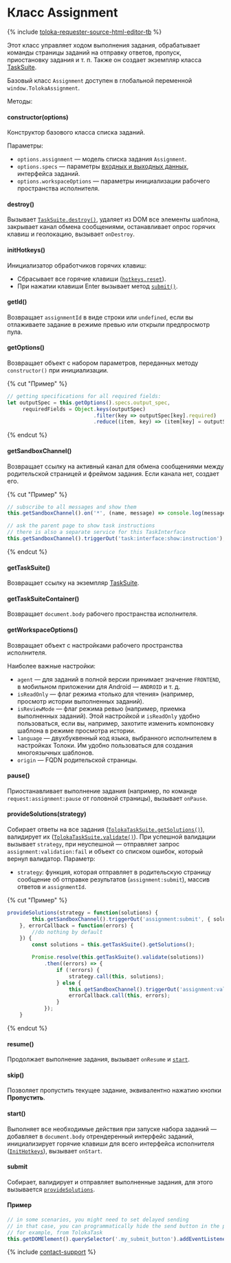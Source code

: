 # Класс Assignment

{% include [toloka-requester-source-html-editor-tb](../../_includes/toloka-requester-source/id-toloka-requester-source/html-editor-tb.md) %}


Этот класс управляет ходом выполнения задания, обрабатывает команды страницы заданий на отправку ответов, пропуск, приостановку задания и т. п. Также он создает экземпляр класса [TaskSuite](tasksuite.md).

Базовый класс `Assignment` доступен в глобальной переменной `window.TolokaAssignment`.

Методы:

#### constructor(options)

Конструктор базового класса списка заданий.

Параметры:

- `options.assignment` — модель списка задания `Assignment`.
- `options.specs` — параметры [входных и выходных данных](../../../glossary.md#input-output-data), интерфейса заданий.
- `options.workspaceOptions` — параметры инициализации рабочего пространства исполнителя.

#### destroy()

Вызывает [`TaskSuite.destroy()`](tasksuite.md#destroy), удаляет из DOM все элементы шаблона, закрывает канал обмена сообщениями, останавливает опрос горячих клавиш и геолокацию, вызывает `onDestroy`.

#### initHotkeys()

Инициализатор обработчиков горячих клавиш:

- Сбрасывает все горячие клавиши ([`hotkeys.reset`](services.md#reset)).
- При нажатии клавиши Enter вызывает метод [`submit()`](#Submit).

#### getId()

Возвращает `assignmentId` в виде строки или `undefined`, если вы отлаживаете задание в режиме превью или открыли предпросмотр пула.

#### getOptions()

Возвращает объект с набором параметров, переданных методу `constructor()` при инициализации.

{% cut "Пример" %}

```javascript
// getting specifications for all required fields:
let outputSpec = this.getOptions().specs.output_spec,
     requiredFields = Object.keys(outputSpec)
                            .filter(key => outputSpec[key].required)
                            .reduce((item, key) => (item[key] = outputSpec[key], item), {});
```

{% endcut %}

#### getSandboxChannel()

Возвращает ссылку на активный канал для обмена сообщениями между родительской страницей и фреймом задания. Если канала нет, создает его.

{% cut "Пример" %}

```javascript
// subscribe to all messages and show them
this.getSandboxChannel().on('*', (name, message) => console.log(message));

// ask the parent page to show task instructions
// there is also a separate service for this TaskInterface
this.getSandboxChannel().triggerOut('task:interface:show:instruction');
```

{% endcut %}

#### getTaskSuite()

Возвращает ссылку на экземпляр [TaskSuite](tasksuite.md).

#### getTaskSuiteContainer()

Возвращает `document.body` рабочего пространства исполнителя.

#### getWorkspaceOptions()

Возвращает объект с настройками рабочего пространства исполнителя.

Наиболее важные настройки:

- `agent` — для заданий в полной версии принимает значение `FRONTEND`, в мобильном приложении для Android — `ANDROID` и т. д.
- `isReadOnly` — флаг режима «только для чтения» (например, просмотр истории выполненных заданий).
- `isReviewMode` — флаг режима ревью (например, приемка выполненных заданий). Этой настройкой и `isReadOnly` удобно пользоваться, если вы, например, захотите изменить компоновку шаблона в режиме просмотра истории.
- `language` — двухбуквенный код языка, выбранного исполнителем в настройках Толоки. Им удобно пользоваться для создания многоязычных шаблонов.
- `origin` — FQDN родительской страницы.

#### pause()

Приостанавливает выполнение задания (например, по команде `request:assignment:pause` от головной страницы), вызывает `onPause`.

#### provideSolutions(strategy)

Собирает ответы на все задания ([`TolokaTaskSuite.getSolutions()`](tasksuite.md#getSolutions)), валидирует их ([`TolokaTaskSuite.validate()`](tasksuite.md#validate)). При успешной валидации вызывает `strategy`, при неуспешной — отправляет запрос `assignment:validation:fail` и объект со списком ошибок, который вернул валидатор. Параметр:

- `strategy`: функция, которая отправляет в родительскую страницу сообщение об отправке результатов (`assignment:submit`), массив ответов и `assignmentId`.

{% cut "Пример" %}

```javascript
provideSolutions(strategy = function(solutions) {
        this.getSandboxChannel().triggerOut('assignment:submit', { solutions, assignmentId: this.getId() });
    }, errorCallback = function(errors) {
        //do nothing by default
    }) {
        const solutions = this.getTaskSuite().getSolutions();

        Promise.resolve(this.getTaskSuite().validate(solutions))
            .then((errors) => {
                if (!errors) {
                    strategy.call(this, solutions);
                } else {
                    this.getSandboxChannel().triggerOut('assignment:validation:fail', errors);
                    errorCallback.call(this, errors);
                }
            });
    }
```

{% endcut %}

#### resume()

Продолжает выполнение задания, вызывает `onResume` и [`start`](#Start).

#### skip()

Позволяет пропустить текущее задание, эквивалентно нажатию кнопки **Пропустить**.

#### start()

Выполняет все необходимые действия при запуске набора заданий — добавляет в `document.body` отрендеренный интерфейс заданий, инициализирует горячие клавиши для всего интерфейса исполнителя ([`InitHotkeys`](#InitHotkeys)), вызывает `onStart`.

#### submit

Собирает, валидирует и отправляет выполненные задания, для этого вызывается [`provideSolutions`](#ProvideSolutions).

#### Пример

```javascript
// in some scenarios, you might need to set delayed sending
// in that case, you can programmatically hide the send button in the project settings
// for example, from TolokaTask
this.getDOMElement().querySelector('.my_submit_button').addEventListener('click', (event) => this.getAssignment().submit());
```

{% include [contact-support](../../_includes/contact-support-help.md) %}